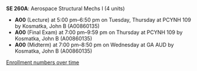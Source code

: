 **SE 260A**: Aerospace Structural Mechs I (4 units)

- **A00** (Lecture) at 5:00 pm–6:50 pm on Tuesday, Thursday at PCYNH 109 by Kosmatka, John B (A00860135)
- **A00** (Final Exam) at 7:00 pm–9:59 pm on Thursday at PCYNH 109 by Kosmatka, John B (A00860135)
- **A00** (Midterm) at 7:00 pm–8:50 pm on Wednesday at GA AUD by Kosmatka, John B (A00860135)

[Enrollment numbers over time](./SE260A.tsv)
